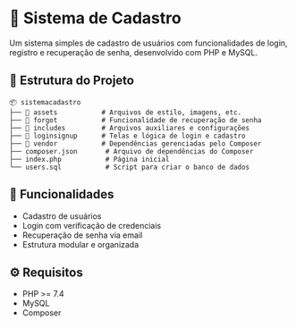 # 📝 Sistema de Cadastro

Um sistema simples de cadastro de usuários com funcionalidades de login, registro e recuperação de senha, desenvolvido com PHP e MySQL.

## 📁 Estrutura do Projeto

```
📦 sistemacadastro
├── 📂 assets           # Arquivos de estilo, imagens, etc.
├── 📂 forgot           # Funcionalidade de recuperação de senha
├── 📂 includes         # Arquivos auxiliares e configurações
├── 📂 loginsignup      # Telas e lógica de login e cadastro
├── 📂 vendor           # Dependências gerenciadas pelo Composer
├── composer.json       # Arquivo de dependências do Composer
├── index.php           # Página inicial
└── users.sql           # Script para criar o banco de dados 
```

## 🚀 Funcionalidades

- Cadastro de usuários
- Login com verificação de credenciais
- Recuperação de senha via email
- Estrutura modular e organizada

## ⚙️ Requisitos

- PHP >= 7.4
- MySQL
- Composer
